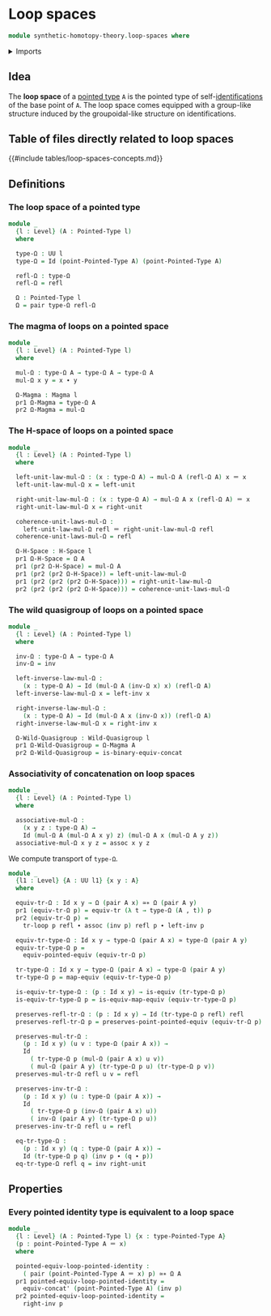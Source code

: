 # Loop spaces

```agda
module synthetic-homotopy-theory.loop-spaces where
```

<details><summary>Imports</summary>

```agda
open import foundation.dependent-pair-types
open import foundation.equivalences
open import foundation.identity-types
open import foundation.transport-along-identifications
open import foundation.universe-levels

open import structured-types.h-spaces
open import structured-types.magmas
open import structured-types.pointed-equivalences
open import structured-types.pointed-types
open import structured-types.wild-quasigroups
```

</details>

## Idea

The **loop space** of a [pointed type](structured-types.pointed-types.md) `A` is
the pointed type of self-[identifications](foundation-core.identity-types.md) of
the base point of `A`. The loop space comes equipped with a group-like structure
induced by the groupoidal-like structure on identifications.

## Table of files directly related to loop spaces

{{#include tables/loop-spaces-concepts.md}}

## Definitions

### The loop space of a pointed type

```agda
module _
  {l : Level} (A : Pointed-Type l)
  where

  type-Ω : UU l
  type-Ω = Id (point-Pointed-Type A) (point-Pointed-Type A)

  refl-Ω : type-Ω
  refl-Ω = refl

  Ω : Pointed-Type l
  Ω = pair type-Ω refl-Ω
```

### The magma of loops on a pointed space

```agda
module _
  {l : Level} (A : Pointed-Type l)
  where

  mul-Ω : type-Ω A → type-Ω A → type-Ω A
  mul-Ω x y = x ∙ y

  Ω-Magma : Magma l
  pr1 Ω-Magma = type-Ω A
  pr2 Ω-Magma = mul-Ω
```

### The H-space of loops on a pointed space

```agda
module _
  {l : Level} (A : Pointed-Type l)
  where

  left-unit-law-mul-Ω : (x : type-Ω A) → mul-Ω A (refl-Ω A) x ＝ x
  left-unit-law-mul-Ω x = left-unit

  right-unit-law-mul-Ω : (x : type-Ω A) → mul-Ω A x (refl-Ω A) ＝ x
  right-unit-law-mul-Ω x = right-unit

  coherence-unit-laws-mul-Ω :
    left-unit-law-mul-Ω refl ＝ right-unit-law-mul-Ω refl
  coherence-unit-laws-mul-Ω = refl

  Ω-H-Space : H-Space l
  pr1 Ω-H-Space = Ω A
  pr1 (pr2 Ω-H-Space) = mul-Ω A
  pr1 (pr2 (pr2 Ω-H-Space)) = left-unit-law-mul-Ω
  pr1 (pr2 (pr2 (pr2 Ω-H-Space))) = right-unit-law-mul-Ω
  pr2 (pr2 (pr2 (pr2 Ω-H-Space))) = coherence-unit-laws-mul-Ω
```

### The wild quasigroup of loops on a pointed space

```agda
module _
  {l : Level} (A : Pointed-Type l)
  where

  inv-Ω : type-Ω A → type-Ω A
  inv-Ω = inv

  left-inverse-law-mul-Ω :
    (x : type-Ω A) → Id (mul-Ω A (inv-Ω x) x) (refl-Ω A)
  left-inverse-law-mul-Ω x = left-inv x

  right-inverse-law-mul-Ω :
    (x : type-Ω A) → Id (mul-Ω A x (inv-Ω x)) (refl-Ω A)
  right-inverse-law-mul-Ω x = right-inv x

  Ω-Wild-Quasigroup : Wild-Quasigroup l
  pr1 Ω-Wild-Quasigroup = Ω-Magma A
  pr2 Ω-Wild-Quasigroup = is-binary-equiv-concat
```

### Associativity of concatenation on loop spaces

```agda
module _
  {l : Level} (A : Pointed-Type l)
  where

  associative-mul-Ω :
    (x y z : type-Ω A) →
    Id (mul-Ω A (mul-Ω A x y) z) (mul-Ω A x (mul-Ω A y z))
  associative-mul-Ω x y z = assoc x y z
```

We compute transport of `type-Ω`.

```agda
module _
  {l1 : Level} {A : UU l1} {x y : A}
  where

  equiv-tr-Ω : Id x y → Ω (pair A x) ≃∗ Ω (pair A y)
  pr1 (equiv-tr-Ω p) = equiv-tr (λ t → type-Ω (A , t)) p
  pr2 (equiv-tr-Ω p) =
    tr-loop p refl ∙ assoc (inv p) refl p ∙ left-inv p 

  equiv-tr-type-Ω : Id x y → type-Ω (pair A x) ≃ type-Ω (pair A y)
  equiv-tr-type-Ω p =
    equiv-pointed-equiv (equiv-tr-Ω p)

  tr-type-Ω : Id x y → type-Ω (pair A x) → type-Ω (pair A y)
  tr-type-Ω p = map-equiv (equiv-tr-type-Ω p)

  is-equiv-tr-type-Ω : (p : Id x y) → is-equiv (tr-type-Ω p)
  is-equiv-tr-type-Ω p = is-equiv-map-equiv (equiv-tr-type-Ω p)

  preserves-refl-tr-Ω : (p : Id x y) → Id (tr-type-Ω p refl) refl
  preserves-refl-tr-Ω p = preserves-point-pointed-equiv (equiv-tr-Ω p)

  preserves-mul-tr-Ω :
    (p : Id x y) (u v : type-Ω (pair A x)) →
    Id
      ( tr-type-Ω p (mul-Ω (pair A x) u v))
      ( mul-Ω (pair A y) (tr-type-Ω p u) (tr-type-Ω p v))
  preserves-mul-tr-Ω refl u v = refl

  preserves-inv-tr-Ω :
    (p : Id x y) (u : type-Ω (pair A x)) →
    Id
      ( tr-type-Ω p (inv-Ω (pair A x) u))
      ( inv-Ω (pair A y) (tr-type-Ω p u))
  preserves-inv-tr-Ω refl u = refl

  eq-tr-type-Ω :
    (p : Id x y) (q : type-Ω (pair A x)) →
    Id (tr-type-Ω p q) (inv p ∙ (q ∙ p))
  eq-tr-type-Ω refl q = inv right-unit
```

## Properties

### Every pointed identity type is equivalent to a loop space

```agda
module _
  {l : Level} (A : Pointed-Type l) {x : type-Pointed-Type A}
  (p : point-Pointed-Type A ＝ x)
  where

  pointed-equiv-loop-pointed-identity :
    ( pair (point-Pointed-Type A ＝ x) p) ≃∗ Ω A
  pr1 pointed-equiv-loop-pointed-identity =
    equiv-concat' (point-Pointed-Type A) (inv p)
  pr2 pointed-equiv-loop-pointed-identity =
    right-inv p
```
